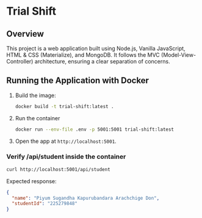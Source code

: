 # Trial Shift

## Overview

This project is a web application built using Node.js, Vanilla JavaScript, HTML & CSS (Materialize), and MongoDB. It follows the MVC (Model-View-Controller) architecture, ensuring a clear separation of concerns.


## Running the Application with Docker

1. Build the image:
   ```bash
   docker build -t trial-shift:latest .
   ```
2. Run the container 
   ```bash
   docker run --env-file .env -p 5001:5001 trial-shift:latest
   ```
3. Open the app at `http://localhost:5001`.

### Verify /api/student inside the container
```bash
curl http://localhost:5001/api/student
```
Expected response:
```json
{
  "name": "Piyum Sugandha Kapurubandara Arachchige Don",
  "studentId": "225279848"
}
```
